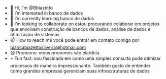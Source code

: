 - 👋 Hi, I’m @Bbiazetto
- 👀 I’m interested in banco de dados 
- 🌱 I’m currently learning banco de dados 
- 💞️ I’m looking to collaborate on estou procurando colaborar em projetos que envolvem construção de bancos de dados, análise de dados e otimização de sistemas
- 📫 How to reach me você pode entrar em contato comigo por biancabiazettosilveira@hotmail.com 
- 😄 Pronouns: meus pronomes são ela/dela 
- ⚡ Fun fact: sou fascinada em como uma simples consulta pode otimizar processos de maneira impressionante. Também gosto de entender como grandes empresas gerenciam suas infraestruturas de dados

<!---
Bbiazetto/Bbiazetto is a ✨ special ✨ repository because its `README.md` (this file) appears on your GitHub profile.
You can click the Preview link to take a look at your changes.
--->
